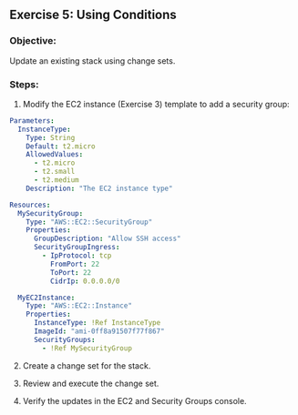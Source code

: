 ## Exercise 5: Using Conditions

### Objective:
Update an existing stack using change sets.

### Steps:

1. Modify the EC2 instance (Exercise 3) template to add a security group:

```yaml
Parameters:
  InstanceType:
    Type: String
    Default: t2.micro
    AllowedValues:
      - t2.micro
      - t2.small
      - t2.medium
    Description: "The EC2 instance type"

Resources:
  MySecurityGroup:
    Type: "AWS::EC2::SecurityGroup"
    Properties:
      GroupDescription: "Allow SSH access"
      SecurityGroupIngress:
        - IpProtocol: tcp
          FromPort: 22
          ToPort: 22
          CidrIp: 0.0.0.0/0

  MyEC2Instance:
    Type: "AWS::EC2::Instance"
    Properties:
      InstanceType: !Ref InstanceType
      ImageId: "ami-0ff8a91507f77f867"
      SecurityGroups:
        - !Ref MySecurityGroup

```
2. Create a change set for the stack.

3. Review and execute the change set.

4. Verify the updates in the EC2 and Security Groups console.